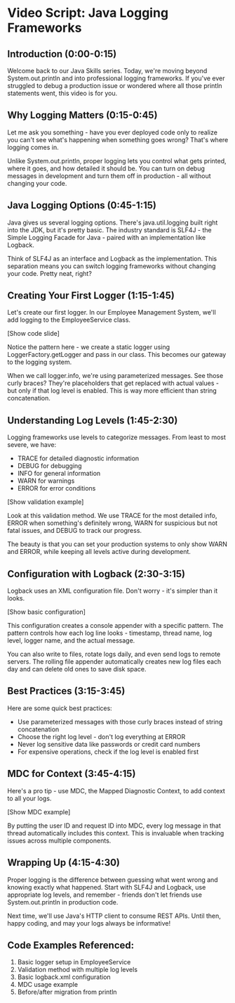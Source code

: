 # Video Script: Java Logging Frameworks

## Introduction (0:00-0:15)

Welcome back to our Java Skills series. Today, we're moving beyond System.out.println and into professional logging frameworks. If you've ever struggled to debug a production issue or wondered where all those println statements went, this video is for you.

## Why Logging Matters (0:15-0:45)

Let me ask you something - have you ever deployed code only to realize you can't see what's happening when something goes wrong? That's where logging comes in. 

Unlike System.out.println, proper logging lets you control what gets printed, where it goes, and how detailed it should be. You can turn on debug messages in development and turn them off in production - all without changing your code.

## Java Logging Options (0:45-1:15)

Java gives us several logging options. There's java.util.logging built right into the JDK, but it's pretty basic. The industry standard is SLF4J - the Simple Logging Facade for Java - paired with an implementation like Logback.

Think of SLF4J as an interface and Logback as the implementation. This separation means you can switch logging frameworks without changing your code. Pretty neat, right?

## Creating Your First Logger (1:15-1:45)

Let's create our first logger. In our Employee Management System, we'll add logging to the EmployeeService class.

[Show code slide]

Notice the pattern here - we create a static logger using LoggerFactory.getLogger and pass in our class. This becomes our gateway to the logging system.

When we call logger.info, we're using parameterized messages. See those curly braces? They're placeholders that get replaced with actual values - but only if that log level is enabled. This is way more efficient than string concatenation.

## Understanding Log Levels (1:45-2:30)

Logging frameworks use levels to categorize messages. From least to most severe, we have:
- TRACE for detailed diagnostic information
- DEBUG for debugging 
- INFO for general information
- WARN for warnings
- ERROR for error conditions

[Show validation example]

Look at this validation method. We use TRACE for the most detailed info, ERROR when something's definitely wrong, WARN for suspicious but not fatal issues, and DEBUG to track our progress.

The beauty is that you can set your production systems to only show WARN and ERROR, while keeping all levels active during development.

## Configuration with Logback (2:30-3:15)

Logback uses an XML configuration file. Don't worry - it's simpler than it looks.

[Show basic configuration]

This configuration creates a console appender with a specific pattern. The pattern controls how each log line looks - timestamp, thread name, log level, logger name, and the actual message.

You can also write to files, rotate logs daily, and even send logs to remote servers. The rolling file appender automatically creates new log files each day and can delete old ones to save disk space.

## Best Practices (3:15-3:45)

Here are some quick best practices:
- Use parameterized messages with those curly braces instead of string concatenation
- Choose the right log level - don't log everything at ERROR
- Never log sensitive data like passwords or credit card numbers
- For expensive operations, check if the log level is enabled first

## MDC for Context (3:45-4:15)

Here's a pro tip - use MDC, the Mapped Diagnostic Context, to add context to all your logs. 

[Show MDC example]

By putting the user ID and request ID into MDC, every log message in that thread automatically includes this context. This is invaluable when tracking issues across multiple components.

## Wrapping Up (4:15-4:30)

Proper logging is the difference between guessing what went wrong and knowing exactly what happened. Start with SLF4J and Logback, use appropriate log levels, and remember - friends don't let friends use System.out.println in production code.

Next time, we'll use Java's HTTP client to consume REST APIs. Until then, happy coding, and may your logs always be informative!

## Code Examples Referenced:

1. Basic logger setup in EmployeeService
2. Validation method with multiple log levels
3. Basic logback.xml configuration
4. MDC usage example
5. Before/after migration from println